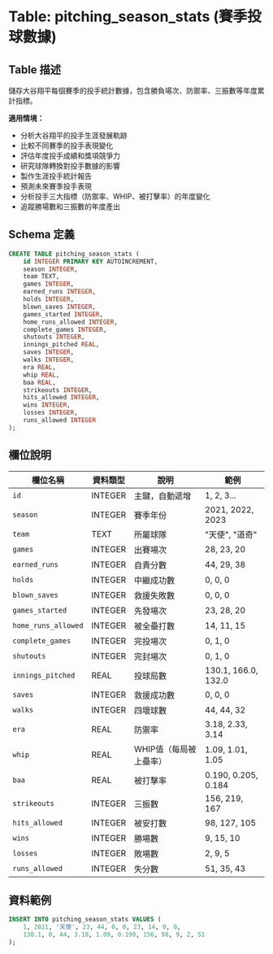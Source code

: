 # Table: pitching_season_stats (賽季投球數據)

## Table 描述
儲存大谷翔平每個賽季的投手統計數據，包含勝負場次、防禦率、三振數等年度累計指標。

**適用情境：**
- 分析大谷翔平的投手生涯發展軌跡
- 比較不同賽季的投手表現變化
- 評估年度投手成績和獎項競爭力
- 研究球隊轉換對投手數據的影響
- 製作生涯投手統計報告
- 預測未來賽季投手表現
- 分析投手三大指標（防禦率、WHIP、被打擊率）的年度變化
- 追蹤勝場數和三振數的年度產出

## Schema 定義
```sql
CREATE TABLE pitching_season_stats (
    id INTEGER PRIMARY KEY AUTOINCREMENT,
    season INTEGER,
    team TEXT,
    games INTEGER,
    earned_runs INTEGER,
    holds INTEGER,
    blown_saves INTEGER,
    games_started INTEGER,
    home_runs_allowed INTEGER,
    complete_games INTEGER,
    shutouts INTEGER,
    innings_pitched REAL,
    saves INTEGER,
    walks INTEGER,
    era REAL,
    whip REAL,
    baa REAL,
    strikeouts INTEGER,
    hits_allowed INTEGER,
    wins INTEGER,
    losses INTEGER,
    runs_allowed INTEGER
);
```

## 欄位說明

| 欄位名稱 | 資料類型 | 說明 | 範例 |
|---------|---------|------|------|
| `id` | INTEGER | 主鍵，自動遞增 | 1, 2, 3... |
| `season` | INTEGER | 賽季年份 | 2021, 2022, 2023 |
| `team` | TEXT | 所屬球隊 | "天使", "道奇" |
| `games` | INTEGER | 出賽場次 | 28, 23, 20 |
| `earned_runs` | INTEGER | 自責分數 | 44, 29, 38 |
| `holds` | INTEGER | 中繼成功數 | 0, 0, 0 |
| `blown_saves` | INTEGER | 救援失敗數 | 0, 0, 0 |
| `games_started` | INTEGER | 先發場次 | 23, 28, 20 |
| `home_runs_allowed` | INTEGER | 被全壘打數 | 14, 11, 15 |
| `complete_games` | INTEGER | 完投場次 | 0, 1, 0 |
| `shutouts` | INTEGER | 完封場次 | 0, 1, 0 |
| `innings_pitched` | REAL | 投球局數 | 130.1, 166.0, 132.0 |
| `saves` | INTEGER | 救援成功數 | 0, 0, 0 |
| `walks` | INTEGER | 四壞球數 | 44, 44, 32 |
| `era` | REAL | 防禦率 | 3.18, 2.33, 3.14 |
| `whip` | REAL | WHIP值（每局被上壘率） | 1.09, 1.01, 1.05 |
| `baa` | REAL | 被打擊率 | 0.190, 0.205, 0.184 |
| `strikeouts` | INTEGER | 三振數 | 156, 219, 167 |
| `hits_allowed` | INTEGER | 被安打數 | 98, 127, 105 |
| `wins` | INTEGER | 勝場數 | 9, 15, 10 |
| `losses` | INTEGER | 敗場數 | 2, 9, 5 |
| `runs_allowed` | INTEGER | 失分數 | 51, 35, 43 |

## 資料範例
```sql
INSERT INTO pitching_season_stats VALUES (
    1, 2021, '天使', 23, 44, 0, 0, 23, 14, 0, 0, 
    130.1, 0, 44, 3.18, 1.09, 0.190, 156, 98, 9, 2, 51
);
```